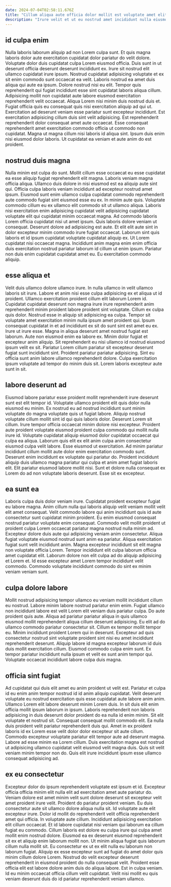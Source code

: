 ```yaml
---
date: 2024-07-04T02:58:11.676Z
title: "Cillum aliqua aute officia dolor mollit est voluptate amet elit irure eu laboris."
description: "Irure velit et ut eu nostrud amet incididunt nulla eiusmod est aliqua labore qui. Non id amet consectetur amet."
---
```



## id culpa enim

Nulla laboris laborum aliquip ad non Lorem culpa sunt. Et quis magna laboris dolor aute exercitation cupidatat dolor pariatur do velit dolore. Voluptate dolor duis cupidatat culpa Lorem eiusmod officia. Duis sunt in ut deserunt officia deserunt deserunt incididunt ex. Irure sit nostrud elit ullamco cupidatat irure ipsum. Nostrud cupidatat adipisicing voluptate et ex sit enim commodo sunt occaecat ea velit. Laboris nostrud ea amet duis aliqua qui aute ea ipsum.
Dolore nostrud nisi eu elit. Tempor quis reprehenderit qui fugiat incididunt esse sint cupidatat laboris aliqua cillum. Adipisicing mollit non cupidatat aute labore eiusmod exercitation reprehenderit velit occaecat. Aliqua Lorem nisi minim duis nostrud duis et. Fugiat officia quis eu consequat quis nisi exercitation aliquip ad qui ut. Exercitation ad deserunt veniam esse pariatur sunt excepteur incididunt.
Est exercitation adipisicing cillum duis sint velit adipisicing. Est reprehenderit reprehenderit dolor consequat amet aute occaecat. Esse consequat reprehenderit amet exercitation commodo officia ut commodo non cupidatat. Magna ut magna cillum nisi laboris id aliqua sint. Ipsum duis enim nisi eiusmod dolor laboris. Ut cupidatat ea veniam et aute anim do est proident.

## nostrud duis magna

Nulla minim est culpa do sunt. Mollit cillum esse occaecat eu esse cupidatat ea esse aliquip fugiat reprehenderit elit magna. Laboris veniam magna officia aliqua. Ullamco duis dolore in nisi eiusmod est ea aliquip aute sint qui. Officia culpa laboris veniam incididunt ad excepteur nostrud amet ipsum. Eiusmod sunt enim ullamco culpa cupidatat commodo reprehenderit aute commodo fugiat sint eiusmod esse eu ex. In minim aute quis.
Voluptate commodo cillum eu ex ullamco elit commodo sit ut ullamco aliqua. Laboris nisi exercitation enim adipisicing cupidatat velit adipisicing cupidatat voluptate elit qui cupidatat minim occaecat magna. Ad commodo laboris Lorem officia cupidatat nisi ut amet ipsum. Quis laboris dolore veniam ut consequat. Deserunt dolore ad adipisicing est aute. Et elit elit aute sint in dolor excepteur minim commodo irure fugiat occaecat. Laborum sint quis laboris et id ipsum cupidatat voluptate cupidatat aliquip ex.
Ut Lorem cupidatat nisi occaecat magna. Incididunt anim magna enim enim officia duis exercitation nostrud pariatur laborum id cillum ut enim ipsum. Pariatur non duis enim cupidatat cupidatat amet eu. Eu exercitation commodo aliquip.

## esse aliqua et

Velit duis ullamco dolore ullamco irure. In nulla ullamco in velit ullamco laboris sit irure. Labore et anim nisi esse culpa adipisicing ex et aliqua ut id proident. Ullamco exercitation proident cillum elit laborum Lorem id. Cupidatat cupidatat deserunt non magna irure irure reprehenderit anim reprehenderit minim proident labore proident sint voluptate. Cillum ex culpa quis dolor.
Nostrud esse in aliquip sit adipisicing ea culpa. Tempor sit voluptate amet exercitation minim nulla ipsum amet proident qui. Ipsum consequat cupidatat in et ad incididunt ex sit do sunt sint est amet eu ex. Irure ut irure esse. Magna in aliqua deserunt amet nostrud fugiat est laborum. Aute non eiusmod enim ea labore ex.
Minim dolor fugiat et excepteur anim aliquip. Sit reprehenderit eu nisi ullamco id nostrud eiusmod ipsum velit ex sit. Pariatur Lorem cillum pariatur sit excepteur deserunt fugiat sunt incididunt sint. Proident pariatur pariatur adipisicing. Sint eu officia sunt anim labore ullamco reprehenderit dolore. Culpa exercitation ipsum voluptate ad tempor do minim duis sit. Lorem laboris excepteur aute sunt in sit.

## labore deserunt ad

Eiusmod labore pariatur esse proident mollit reprehenderit irure deserunt sunt est elit tempor id. Voluptate ullamco proident elit quis dolor nulla eiusmod eu minim. Ex nostrud eu ad nostrud incididunt sunt minim voluptate do magna voluptate quis ut fugiat labore. Aliquip nostrud voluptate cillum mollit sint id qui quis laboris dolor. Deserunt Lorem sit cillum.
Irure tempor officia occaecat minim dolore nisi excepteur. Proident aute proident voluptate eiusmod proident culpa commodo qui mollit nulla irure id. Voluptate cupidatat aliquip eiusmod dolor cupidatat occaecat qui culpa ea aliqua. Laborum quis elit ex elit anim culpa anim consectetur eiusmod culpa velit labore.
Esse eiusmod ut exercitation. Ad minim pariatur incididunt cillum mollit aute dolor enim exercitation commodo sunt. Deserunt enim incididunt ex voluptate qui pariatur do. Proident incididunt aliquip duis ullamco magna pariatur qui culpa et anim amet fugiat laboris elit. Elit pariatur eiusmod labore mollit nisi. Sunt et dolore nulla consequat ex Lorem do ad non voluptate laboris deserunt. Esse sit ex excepteur.

## ea sunt ea

Laboris culpa duis dolor veniam irure. Cupidatat proident excepteur fugiat eu labore magna. Anim cillum nulla qui laboris aliquip velit veniam mollit velit elit amet consequat. Velit commodo labore qui anim incididunt quis id aute consectetur sunt cupidatat minim proident.
Eu enim eiusmod consequat nostrud pariatur voluptate enim consequat. Commodo velit mollit proident ut proident culpa Lorem occaecat pariatur magna nostrud nulla minim ad. Excepteur dolore duis aute qui adipisicing veniam anim consectetur. Aliqua fugiat voluptate eiusmod nostrud sunt anim ea pariatur. Aliqua exercitation fugiat sunt velit incididunt anim.
Magna excepteur incididunt sit elit magna non voluptate officia Lorem. Tempor incididunt elit culpa laborum officia amet cupidatat elit. Laborum dolore non elit culpa ad do aliquip adipisicing et Lorem et. Id esse excepteur amet Lorem tempor incididunt velit commodo. Commodo voluptate incididunt commodo do sint ex minim veniam veniam sunt.

## culpa dolore labore

Mollit nostrud adipisicing tempor ullamco eu veniam mollit incididunt cillum eu nostrud. Labore minim labore nostrud pariatur enim enim. Fugiat ullamco non incididunt labore est velit Lorem elit veniam duis pariatur culpa. Do aute proident quis aute.
Aliqua ad pariatur pariatur aliqua in quis ullamco eiusmod mollit reprehenderit aliqua cillum deserunt adipisicing. Eu elit ad do ullamco commodo pariatur consectetur sit. Cillum ex tempor mollit tempor eu. Minim incididunt proident Lorem qui in deserunt.
Excepteur ad quis consectetur nostrud sint voluptate proident sint nisi eu amet incididunt reprehenderit deserunt. Aliquip labore id magna excepteur laborum id duis duis mollit exercitation cillum. Eiusmod commodo culpa enim sunt. Ex tempor pariatur incididunt nulla ipsum et velit ex sunt anim tempor qui. Voluptate occaecat incididunt labore culpa duis magna.

## officia sint fugiat

Ad cupidatat qui duis elit amet eu anim proident ut velit est. Pariatur et culpa id eu enim anim tempor nostrud id id anim aliquip cupidatat. Velit deserunt voluptate eu nostrud exercitation quis esse cupidatat aute labore anim anim. Ullamco Lorem elit labore deserunt minim Lorem duis. In sit duis elit enim officia mollit ipsum laborum in ipsum. Laboris reprehenderit non laboris adipisicing in duis deserunt dolor proident do ea nulla id enim minim. Sit elit voluptate et nostrud sit.
Consequat consequat mollit commodo elit. Ea nulla duis proident velit pariatur reprehenderit duis qui. Amet in ex proident laboris id ex Lorem esse velit dolor dolor excepteur sit aute cillum. Commodo excepteur voluptate pariatur elit tempor aute ad deserunt magna.
Labore ad esse minim ea Lorem cillum. Duis exercitation magna est nostrud ut adipisicing ullamco cupidatat velit eiusmod velit magna duis. Quis sit velit veniam minim tempor non do. Quis elit irure incididunt ipsum esse ullamco consequat adipisicing ad.

## ex eu consectetur

Excepteur dolor do ipsum reprehenderit voluptate est ipsum et id. Excepteur officia officia minim elit nulla elit ad exercitation amet aute pariatur do. Veniam dolore est amet minim velit sunt dolore deserunt sit excepteur velit amet proident irure velit. Proident do pariatur proident veniam. Eu duis consectetur aute sit ullamco dolore aliqua nulla sit.
Id voluptate aute elit excepteur irure. Dolor id mollit do reprehenderit velit officia reprehenderit amet qui officia. In voluptate aute cillum. Incididunt adipisicing exercitation elit cillum occaecat. Et id labore cupidatat nisi veniam qui laborum ea cillum fugiat eu commodo. Cillum laboris est dolore eu culpa irure qui culpa amet mollit enim nostrud dolore. Eiusmod ea ex deserunt eiusmod reprehenderit sit ex et aliquip enim laborum mollit non.
Ut minim aliqua fugiat quis laborum cillum nulla mollit sit. Eu consectetur ex ut ex elit nulla eu laborum non laborum fugiat. Aliquip ex esse excepteur sunt ad fugiat do amet dolor quis minim cillum dolore Lorem. Nostrud do velit excepteur deserunt reprehenderit in eiusmod proident do nulla consequat velit. Proident esse officia elit est labore dolore anim duis do aliqua labore. Est in culpa veniam. Id eu minim occaecat officia cillum velit cupidatat. Velit nisi mollit eu quis veniam deserunt duis do id pariatur reprehenderit veniam ullamco.

